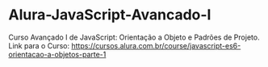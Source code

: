 # Alura-JavaScript-Avancado-I
Curso Avançado I de JavaScript: Orientação a Objeto e Padrões de Projeto.
Link para o Curso: https://cursos.alura.com.br/course/javascript-es6-orientacao-a-objetos-parte-1

